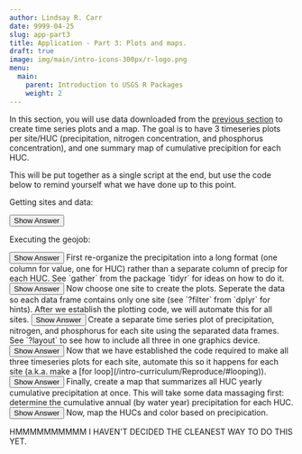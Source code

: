 ```yaml
---
author: Lindsay R. Carr
date: 9999-04-25
slug: app-part3
title: Application - Part 3: Plots and maps.
draft: true 
image: img/main/intro-icons-300px/r-logo.png
menu:
  main:
    parent: Introduction to USGS R Packages
    weight: 2
---
```

In this section, you will use data downloaded from the [previous section](/app-part2) to create time series plots and a map. The goal is to have 3 timeseries plots per site/HUC (precipitation, nitrogen concentration, and phosphorus concentration), and one summary map of cumulative precipition for each HUC.

This will be put together as a single script at the end, but use the code below to remind yourself what we have done up to this point.

Getting sites and data:

<button class="ToggleButton" onclick="toggle_visibility('get-sites-data')">
Show Answer
</button>
              <div id="get-sites-data" style="display:none"></div>

Executing the geojob:

<button class="ToggleButton" onclick="toggle_visibility('execute-job-off')">
Show Answer
</button>
              <div id="execute-job-off" style="display:none">

``` r
precip_geojob <- geoknife(precip_stencil, precip_fabric, precip_knife)
wait(precip_geojob, sleep.time = 10) # add `wait` when running scripts
precip_data <- result(precip_geojob)
```

</div>
First re-organize the precipitation into a long format (one column for value, one for HUC) rather than a separate column of precip for each HUC. See `gather` from the package `tidyr` for ideas on how to do it.

<button class="ToggleButton" onclick="toggle_visibility('reorganize-precip-data')">
Show Answer
</button>
              <div id="reorganize-precip-data" style="display:none">

``` r
library(tidyr)
precip_data_long <- gather(precip_data, huc8, precip, -which(!names(precip_data) %in% huc8s))
```

</div>
Now choose one site to create the plots. Seperate the data so each data frame contains only one site (see `?filter` from `dplyr` for hints). After we establish the plotting code, we will automate this for all sites.

<button class="ToggleButton" onclick="toggle_visibility('filter-data')">
Show Answer
</button>
              <div id="filter-data" style="display:none">

``` r
library(dplyr)
```

    ## 
    ## Attaching package: 'dplyr'

    ## The following object is masked from 'package:geoknife':
    ## 
    ##     id

    ## The following objects are masked from 'package:stats':
    ## 
    ##     filter, lag

    ## The following objects are masked from 'package:base':
    ## 
    ##     intersect, setdiff, setequal, union

``` r
nitrogen_site1 <- filter(nitrogen_data, site_no == sites[1])
phosphorus_site1 <- filter(phosphorus_data, site_no == sites[1])

huc_site1 <- filter(sb_sites_info, site_no == sites[1])$huc_cd # corresponding HUC8
precip_site1 <- filter(precip_data_long, huc8 == huc_site1)
```

</div>
Create a separate time series plot of precipitation, nitrogen, and phosphorus for each site using the separated data frames. See `?layout` to see how to include all three in one graphics device.

<button class="ToggleButton" onclick="toggle_visibility('time-series-plots')">
Show Answer
</button>
              <div id="time-series-plots" style="display:none">

``` r
layout(matrix(1:3, nrow=3))
plot(precip_site1$DateTime, precip_site1$precip,
     col="red", pch=20, xlab = "Time", ylab = "Precip accumulation, in")
plot(nitrogen_site1$sample_dt, nitrogen_site1$result_va, 
     col="green", pch=20, xlab = "Time", ylab = "Nitrogren concentration, mg/l")
plot(phosphorus_site1$sample_dt, phosphorus_site1$result_va,
     col="blue", pch=20, xlab = "Time", ylab = "Phosphorus concentration, mg/l")
```

<img src='../static/app-part3/time-series-plots-1.png'/ title='TODO'/>
</div>
Now that we have established the code required to make all three timeseries plots for each site, automate this so it happens for each site (a.k.a. make a [for loop](/intro-curriculum/Reproduce/#looping)).

<button class="ToggleButton" onclick="toggle_visibility('automate-time-series-plots')">
Show Answer
</button>
              <div id="automate-time-series-plots" style="display:none">

``` r
for(i in sites){
  huc_site_i <- filter(sb_sites_info, site_no == i)$huc_cd # corresponding HUC8

  precip_site_i <- filter(precip_data_long, huc8 == huc_site1)
  nitrogen_site_i <- filter(nitrogen_data, site_no == i)
  phosphorus_site_i <- filter(phosphorus_data, site_no == i)
  
  layout(matrix(1:3, nrow=3))
  plot(precip_site_i$DateTime, precip_site_i$precip,
       col="red", pch=20, xlab = "Time", ylab = "Precip accumulation, in",
       main = paste("Site", i))
  plot(nitrogen_site_i$sample_dt, nitrogen_site_i$result_va, 
       col="green", pch=20, xlab = "Time", ylab = "Nitrogren concentration, mg/l")
  plot(phosphorus_site_i$sample_dt, phosphorus_site_i$result_va,
       col="blue", pch=20, xlab = "Time", ylab = "Phosphorus concentration, mg/l")
}
```

<img src='../static/app-part3/automate-time-series-plots-1.png'/ title='TODO'/><img src='../static/app-part3/automate-time-series-plots-2.png'/ title='TODO'/><img src='../static/app-part3/automate-time-series-plots-3.png'/ title='TODO'/>
</div>
Finally, create a map that summarizes all HUC yearly cumulative precipitation at once. This will take some data massaging first: determine the cumulative annual (by water year) precipitation for each HUC.

<button class="ToggleButton" onclick="toggle_visibility('cumulative-precip')">
Show Answer
</button>
              <div id="cumulative-precip" style="display:none">

``` r
precip_annual <- precip_data_long %>%
  rename(dateTime = DateTime) %>% # need to rename to use with addWaterYear
  addWaterYear() %>% 
  group_by(waterYear, huc8) %>% 
  summarize(cumulative_precip = sum(precip))
```

</div>
Now, map the HUCs and color based on precipication.

HMMMMMMMMMM I HAVEN'T DECIDED THE CLEANEST WAY TO DO THIS YET.
